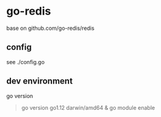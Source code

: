 # go-redis

base on github.com/go-redis/redis

## config

see ./config.go

## dev environment

go version

> go version go1.12 darwin/amd64 & go module enable
